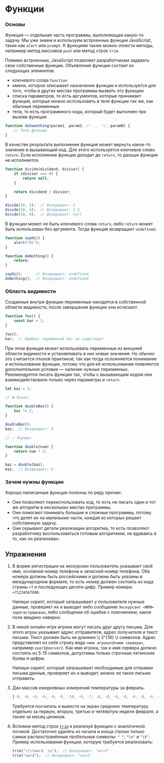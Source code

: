 # Функции

### Основы

Функция — отдельная часть программы, выполняющая какую-то задачу. Мы уже знаем и используем встроенные функции JavaScript, такие как `alert` или `prompt`. К функциям также можно отнести методы, например метод массивов `push` или метод строк `trim`.

Помимо встроенных, JavaScript позволяет разработчикам задавать свои собственные функции. Объявление функции состоит из следующих элементов:

- ключевого слова `function`
- имени, которое описывает назначение функции и используется для того, чтобы в других местах программы вызвать эту функцию
- списка параметров, то есть аргументов, которые принимает функция, которые можно использовать в теле функции так же, как обычные переменные
- тела, то есть программного кода, который будет выполнен при вызове функции

```js
function doSomething(param1, param2, /* ... */, paramN) {
    // Тело функции
}
```

В качестве результата выполнения функция может вернуть какое-то значение в вызывающий код. Для этого используется ключевое слово `return`. Если исполнение функции доходит до `return`, то дальше функция не исполняется.

```js
function divide(dividend, divisor) {
    if (divisor === 0) {
        return null;
    }

    return dividend / divisor;
}

divide(10, 2);  // Возвращает: 5
divide(10, 4);  // Возвращает: 2.5
divide(10, 0);  // Возвращает: null
```

В функции может не быть ключевого слова `return`, либо `return` может быть использован без аргумента. Тогда функция возвращает `undefined`.

```js
function sayHi() {
    alert("Hi");
}

function doNothing() {
    return;
}

sayHi();      // Возвращает: undefined
doNothing();  // Возвращает: undefined
```

### Область видимости

Созданные внутри функции переменные находятся в собственной области видимости, после завершения функции они исчезают.

```js
function foo() {
    const bar = 1;
}

foo();
bar;  // Ошибка: переменной bar не существует
```

При этом функция может использовать переменные из внешней области видимости и устанавливать в них новые значения. Но обычно это считается плохой практикой, так как тогда осложняется понимание и использование функции, потому что для её использования появляется дополнительное условие — наличие нужных переменных. Рекомендуется писать функции так, чтобы с вызывающим кодом они взаимодействовали только через параметры и `return`.

```js
let baz = 2;

// ❌ Плохо:

function doubleBaz() {
    baz *= 2;
}

doubleBaz();
baz;  // Возвращает: 4

// ✅ Хорошо:

function double(num) {
    return num * 2;
}

baz = double(baz);
baz;  // Возвращает: 8
```

### Зачем нужны функции

Хорошо написанные функции полезны по ряду причин:

- Они позволяют переиспользовать код, то есть не писать один и тот же алгоритм в нескольких местах программы.
- Они помогают понимать большие и сложные программы, потому что делят их на маленькие части, каждая из которых решает собственную задачу.
- Они скрывают детали реализации алгоритма, то есть позволяют разработчику воспользоваться готовым алгоритмом, не вдаваясь в то, как он реализован.

## Упражнения

1. В форме регистрации на экскурсию пользователь указывает своё имя, основной номер телефона и запасной номер телефона. Оба номера должны быть российскими и должны быть указаны в международном формате, то есть номер должен состоять из кода страны `+7` и последующих десяти цифр. Пример номера: `+71234567890`.

    Напиши скрипт, который запрашивает у пользователя нужные данные, проверяет их и выводит либо сообщение `Экскурсант <ИМЯ> зарегистрирован`, либо сообщение об ошибке с пояснением, какое поле введено неверно.

1. В некой онлайн-игре игроки могут писать друг другу письма. Для этого игрок указывает адрес отправителя, адрес получателя и текст письма. Текст должен быть не длиннее \\( 2^{16} \\) символов. Адрес представляет из себя строку вида `<имя игрока>@<имя сервера>`, например `user1@server2`. Как имя игрока, так и имя сервера должно состоять из 5-15 символов, допустимы только строчные латинские буквы и цифры.

    Напиши скрипт, который запрашивает необходимые для отправки письма данные, проверяет их и выводит, можно ли такое письмо отправить.

1. Дан массив ежедневных измерений температуры за февраль.

    ```js
    [-9, -9, -9, -9, -9, -9, -10, -9, -7, -8, -8, -8, -8, -8, -8, -8, -7, -7, -8, -7, -7, -7, -7, -5, -5, -6, -5, -4]
    ```

    Требуется посчитать и вывести на экран среднюю температуру отдельно за первую, вторую, третью и четвёртую недели февраля, а также за месяц целиком.

1. Вспомни метод строк [`trim`](trimming_whitespace.md) и реализуй функцию с аналогичной логикой. Достаточно удалять из начала и конца строки только самые распространённые пробельные символы: `" "`, `"\n"` и `"\t"`. Пример использования функции, которую требуется реализовать:

    ```js
    trim("\t\tword  \n");  // Возвращает: "word"
    trim("word");  // Возвращает: "word"
    ```
